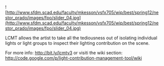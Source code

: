 ![http://www.sfdm.scad.edu/faculty/mkesson/vsfx705/wip/best/spring12/nestor_prado/images/fpo/slider_04.jpg](http://www.sfdm.scad.edu/faculty/mkesson/vsfx705/wip/best/spring12/nestor_prado/images/fpo/slider_04.jpg)

LCMT allows the artist to take all the tediousness out of isolating individual lights or light groups to inspect their lighting contribution on the scene.

For more info: http://bit.ly/lcmtv3 or visiti the wiki section: http://code.google.com/p/light-contribution-management-tool/wiki